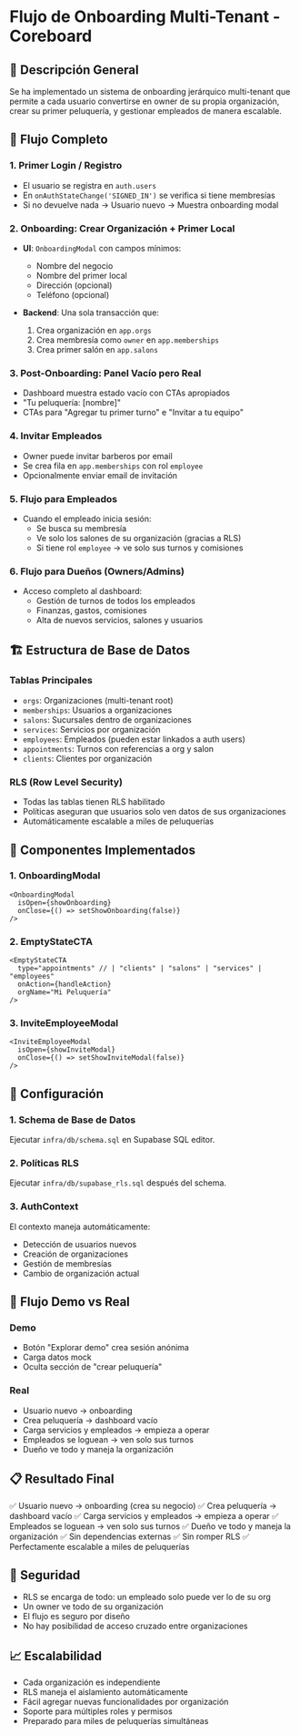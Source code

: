 # Flujo de Onboarding Multi-Tenant - Coreboard

## 🌱 Descripción General

Se ha implementado un sistema de onboarding jerárquico multi-tenant que permite a cada usuario convertirse en owner de su propia organización, crear su primer peluquería, y gestionar empleados de manera escalable.

## 🔄 Flujo Completo

### 1. Primer Login / Registro
- El usuario se registra en `auth.users`
- En `onAuthStateChange('SIGNED_IN')` se verifica si tiene membresías
- Si no devuelve nada → Usuario nuevo → Muestra onboarding modal

### 2. Onboarding: Crear Organización + Primer Local
- **UI**: `OnboardingModal` con campos mínimos:
  - Nombre del negocio
  - Nombre del primer local
  - Dirección (opcional)
  - Teléfono (opcional)

- **Backend**: Una sola transacción que:
  1. Crea organización en `app.orgs`
  2. Crea membresía como `owner` en `app.memberships`
  3. Crea primer salón en `app.salons`

### 3. Post-Onboarding: Panel Vacío pero Real
- Dashboard muestra estado vacío con CTAs apropiados
- "Tu peluquería: [nombre]"
- CTAs para "Agregar tu primer turno" e "Invitar a tu equipo"

### 4. Invitar Empleados
- Owner puede invitar barberos por email
- Se crea fila en `app.memberships` con rol `employee`
- Opcionalmente enviar email de invitación

### 5. Flujo para Empleados
- Cuando el empleado inicia sesión:
  - Se busca su membresía
  - Ve solo los salones de su organización (gracias a RLS)
  - Si tiene rol `employee` → ve solo sus turnos y comisiones

### 6. Flujo para Dueños (Owners/Admins)
- Acceso completo al dashboard:
  - Gestión de turnos de todos los empleados
  - Finanzas, gastos, comisiones
  - Alta de nuevos servicios, salones y usuarios

## 🏗️ Estructura de Base de Datos

### Tablas Principales
- `orgs`: Organizaciones (multi-tenant root)
- `memberships`: Usuarios a organizaciones
- `salons`: Sucursales dentro de organizaciones
- `services`: Servicios por organización
- `employees`: Empleados (pueden estar linkados a auth users)
- `appointments`: Turnos con referencias a org y salon
- `clients`: Clientes por organización

### RLS (Row Level Security)
- Todas las tablas tienen RLS habilitado
- Políticas aseguran que usuarios solo ven datos de sus organizaciones
- Automáticamente escalable a miles de peluquerías

## 🎯 Componentes Implementados

### 1. OnboardingModal
```tsx
<OnboardingModal 
  isOpen={showOnboarding}
  onClose={() => setShowOnboarding(false)}
/>
```

### 2. EmptyStateCTA
```tsx
<EmptyStateCTA
  type="appointments" // | "clients" | "salons" | "services" | "employees"
  onAction={handleAction}
  orgName="Mi Peluquería"
/>
```

### 3. InviteEmployeeModal
```tsx
<InviteEmployeeModal 
  isOpen={showInviteModal}
  onClose={() => setShowInviteModal(false)}
/>
```

## 🔧 Configuración

### 1. Schema de Base de Datos
Ejecutar `infra/db/schema.sql` en Supabase SQL editor.

### 2. Políticas RLS
Ejecutar `infra/db/supabase_rls.sql` después del schema.

### 3. AuthContext
El contexto maneja automáticamente:
- Detección de usuarios nuevos
- Creación de organizaciones
- Gestión de membresías
- Cambio de organización actual

## 🚀 Flujo Demo vs Real

### Demo
- Botón "Explorar demo" crea sesión anónima
- Carga datos mock
- Oculta sección de "crear peluquería"

### Real
- Usuario nuevo → onboarding
- Crea peluquería → dashboard vacío
- Carga servicios y empleados → empieza a operar
- Empleados se loguean → ven solo sus turnos
- Dueño ve todo y maneja la organización

## 📋 Resultado Final

✅ Usuario nuevo → onboarding (crea su negocio)
✅ Crea peluquería → dashboard vacío
✅ Carga servicios y empleados → empieza a operar
✅ Empleados se loguean → ven solo sus turnos
✅ Dueño ve todo y maneja la organización
✅ Sin dependencias externas
✅ Sin romper RLS
✅ Perfectamente escalable a miles de peluquerías

## 🔐 Seguridad

- RLS se encarga de todo: un empleado solo puede ver lo de su org
- Un owner ve todo de su organización
- El flujo es seguro por diseño
- No hay posibilidad de acceso cruzado entre organizaciones

## 📈 Escalabilidad

- Cada organización es independiente
- RLS maneja el aislamiento automáticamente
- Fácil agregar nuevas funcionalidades por organización
- Soporte para múltiples roles y permisos
- Preparado para miles de peluquerías simultáneas
